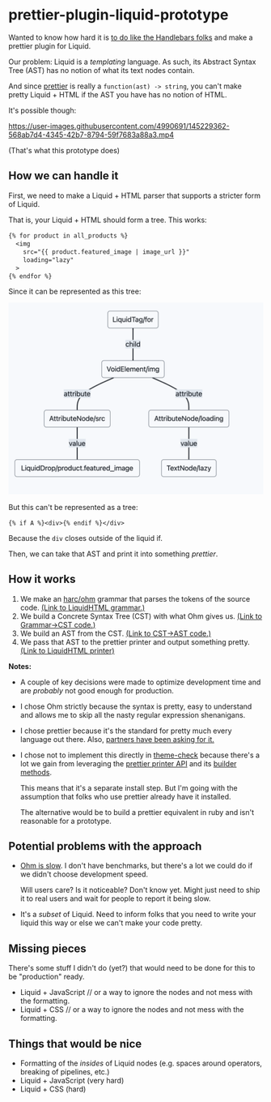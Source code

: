 # prettier-plugin-liquid-prototype

Wanted to know how hard it is [to do like the Handlebars folks](https://prettier.io/blog/2021/05/09/2.3.0.html#:~:text=The%20feature%20is,under%20the%20hood.) and make a prettier plugin for Liquid.

Our problem: Liquid is a _templating_ language. As such, its Abstract Syntax Tree (AST) has no notion of what its text nodes contain.

And since [prettier](https://prettier.io/) is really a `function(ast) -> string`, you can't make pretty Liquid + HTML if the AST you have has no notion of HTML.

It's possible though:

https://user-images.githubusercontent.com/4990691/145229362-568ab7d4-4345-42b7-8794-59f7683a88a3.mp4

(That's what this prototype does)

## How we can handle it

First, we need to make a Liquid + HTML parser that supports a stricter form of Liquid.

That is, your Liquid + HTML should form a tree. This works:

```liquid
{% for product in all_products %}
  <img
    src="{{ product.featured_image | image_url }}"
    loading="lazy"
  >
{% endfor %}
```

Since it can be represented as this tree:

![docs/liquid-html-tree.png](docs/liquid-html-tree.png)

But this can't be represented as a tree:

```liquid
{% if A %}<div>{% endif %}</div>
```

Because the `div` closes outside of the liquid if.

Then, we can take that AST and print it into something _prettier_.

## How it works

1. We make an [harc/ohm](https://github.com/harc/ohm) grammar that parses the tokens of the source code. [(Link to LiquidHTML grammar.)](grammar/liquid-html.ohm)
2. We build a Concrete Syntax Tree (CST) with what Ohm gives us. [(Link to Grammar->CST code.)](src/parsers/liquid-html-cst.ts)
3. We build an AST from the CST. [(Link to CST->AST code.)](src/parsers/liquid-html-ast.ts)
4. We pass that AST to the prettier printer and output something pretty. [(Link to LiquidHTML printer)](src/printers/liquid-html-printer.ts)

**Notes:**

- A couple of key decisions were made to optimize development time and are _probably_ not good enough for production.
- I chose Ohm strictly because the syntax is pretty, easy to understand and allows me to skip all the nasty regular expression shenanigans.
- I chose prettier because it's the standard for pretty much every language out there. Also, [partners have been asking for it.](https://github.com/Shopify/theme-check-vscode/issues/32)
- I chose not to implement this directly in [theme-check](https://github.com/Shopify/theme-check) because there's a lot we gain from leveraging the [prettier printer API](https://prettier.io/docs/en/plugins.html#printers) and its [builder methods](https://github.com/prettier/prettier/blob/main/commands.md).

  This means that it's a separate install step. But I'm going with the assumption that folks who use prettier already have it installed.

  The alternative would be to build a prettier equivalent in ruby and isn't reasonable for a prototype.

## Potential problems with the approach

- [Ohm is slow](https://news.ycombinator.com/item?id=15492546). I don't have benchmarks, but there's a lot we could do if we didn't choose development speed.

  Will users care? Is it noticeable? Don't know yet. Might just need to ship it to real users and wait for people to report it being slow.

- It's a _subset_ of Liquid. Need to inform folks that you need to write your liquid this way or else we can't make your code pretty.

## Missing pieces

There's some stuff I didn't do (yet?) that would need to be done for this to be "production" ready.

- Liquid + JavaScript // or a way to ignore the nodes and not mess with the formatting.
- Liquid + CSS // or a way to ignore the nodes and not mess with the formatting.

## Things that would be nice

- Formatting of the _insides_ of Liquid nodes (e.g. spaces around operators, breaking of pipelines, etc.)
- Liquid + JavaScript (very hard)
- Liquid + CSS (hard)
